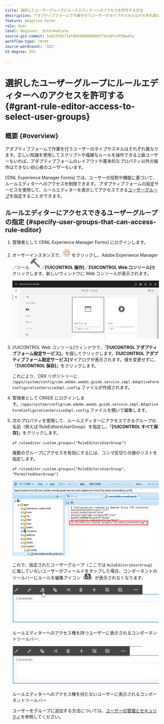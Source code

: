 ```yaml
---
title: 選択したユーザーグループにルールエディターへのアクセスを許可する方法
description: アダプティブフォームで作業を行うユーザーのタイプやスキルはそれぞれ異なります。各ユーザーの役割や職務に応じて、ルールエディターへのアクセスを制限する方法を説明します。
feature: Adaptive Forms
role: User
level: Beginner, Intermediate
source-git-commit: 5ad33f0173afd68d8868b088ff5e20fc9f58ad5a
workflow-type: tm+mt
source-wordcount: '321'
ht-degree: 95%

---
```



# 選択したユーザーグループにルールエディターへのアクセスを許可する {#grant-rule-editor-access-to-select-user-groups}

## 概要 {#overview}

アダプティブフォームで作業を行うユーザーのタイプやスキルはそれぞれ異なります。正しい知識を使用してスクリプトや複雑なルールを操作できる上級ユーザーもいれば、アダプティブフォームのレイアウトや基本的なプロパティ以外の操作はできない初心者のユーザーもいます。

[!DNL Experience Manager Forms] では、ユーザーの役割や機能に基づいて、ルールエディターへのアクセスを制限できます。 アダプティブフォームの設定サービスを使用して、ルールエディターを表示してアクセスできる[ユーザーグループ](forms-groups-privileges-tasks.md)を指定することができます。

## ルールエディターにアクセスできるユーザーグループの指定 {#specify-user-groups-that-can-access-rule-editor}

1. 管理者として [!DNL Experience Manager Forms] にログインします。
1. オーサーインスタンスで、![Adobe Experience Manager](assets/adobeexperiencemanager.png) をクリックし、Adobe Experience Manager／ツール![ハンマー](assets/hammer-icon.svg)／**[!UICONTROL 操作]**／**[!UICONTROL Web コンソール]**&#x200B;をクリックします。新しいウィンドウに Web コンソールが表示されます。

   ![1-2](assets/1-2.png)

1. [!UICONTROL Web コンソール]ウィンドウで、「**[!UICONTROL アダプティブフォーム設定サービス]**」を探してクリックします。**[!UICONTROL アダプティブフォーム設定サービス]**&#x200B;ダイアログが表示されます。値を変更せずに、「**[!UICONTROL 保存]**」をクリックします。

   これにより、CRX リポジトリーに `/apps/system/config/com.adobe.aemds.guide.service.impl.AdaptiveFormConfigurationServiceImpl.config` ファイルが作成されます。

1. 管理者として CRXDE にログインします。`/apps/system/config/com.adobe.aemds.guide.service.impl.AdaptiveFormConfigurationServiceImpl.config` ファイルを開いて編集します。
1. 次のプロパティを使用して、ルールエディターにアクセスできるグループの名前（例えば RuleEditorsUserGroup）を指定し、「**[!UICONTROL すべて保存]**」をクリックします。

   `af.ruleeditor.custom.groups=["RuleEditorsUserGroup"]`

   複数のグループにアクセスを有効にするには、コンマ区切りの値のリストを指定します。

   `af.ruleeditor.custom.groups=["RuleEditorsUserGroup", "PermittedUserGroup"]`

   ![ユーザーを作成](assets/create_user_new.png)

   これで、指定されたユーザーグループ（ここでは `RuleEditorsUserGroup`）に属していないユーザーがフィールドをタップした場合、コンポーネントのツールバーにルールを編集アイコン（![edit-rules1](assets/edit-rules1.png)）が表示されなくなります。

   ![componentstoolbarwither](assets/componentstoolbarwithre.png)

   ルールエディターへのアクセス権を持つユーザーに表示されるコンポーネントツールバー:

   ![componentstoolbarwithouter](assets/componentstoolbarwithoutre.png)

   ルールエディターへのアクセス権を持たないユーザーに表示されるコンポーネントツールバー

   ユーザーをグループに追加する方法については、[ユーザーの管理とセキュリティ](https://experienceleague.adobe.com/docs/experience-manager-65/administering/security/security.html?lang=ja)を参照してください。

